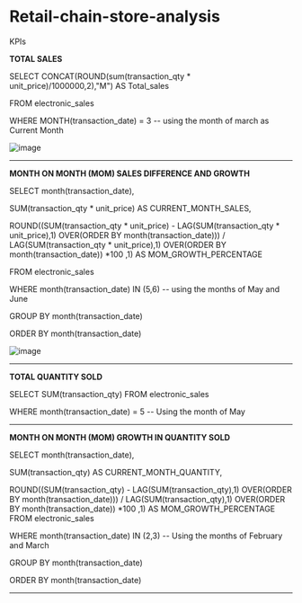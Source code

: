 # Retail-chain-store-analysis
KPIs

**TOTAL SALES**
 
SELECT CONCAT(ROUND(sum(transaction_qty * unit_price)/1000000,2),"M") AS Total_sales

FROM electronic_sales

WHERE  MONTH(transaction_date) = 3 -- using the month of march as Current Month


![image](https://github.com/user-attachments/assets/ee1a4748-258c-44ee-8ff7-f877601c524b)


--------------------------------------------------------------------------------------------------------------------------

**MONTH ON MONTH (MOM) SALES DIFFERENCE AND GROWTH**

SELECT month(transaction_date),

SUM(transaction_qty * unit_price) AS CURRENT_MONTH_SALES,

ROUND((SUM(transaction_qty * unit_price) - LAG(SUM(transaction_qty * unit_price),1) OVER(ORDER BY month(transaction_date))) / LAG(SUM(transaction_qty * unit_price),1) OVER(ORDER BY month(transaction_date)) *100 ,1) AS MOM_GROWTH_PERCENTAGE

FROM electronic_sales

WHERE month(transaction_date) IN (5,6)   -- using the months of May and June

GROUP BY month(transaction_date)

ORDER BY month(transaction_date)

![image](https://github.com/user-attachments/assets/f960394b-1a45-4d01-a7d6-41134b6b3801)

-------------------------------------------------------------------------------------------------------------------------------------

**TOTAL QUANTITY SOLD**

SELECT SUM(transaction_qty) FROM electronic_sales

WHERE month(transaction_date) = 5   -- Using the month of May

--------------------------------------------------------------------------------------------------------------------------------

**MONTH ON MONTH (MOM) GROWTH IN QUANTITY SOLD**

SELECT month(transaction_date),

SUM(transaction_qty) AS CURRENT_MONTH_QUANTITY,

ROUND((SUM(transaction_qty) - LAG(SUM(transaction_qty),1) OVER(ORDER BY month(transaction_date))) / LAG(SUM(transaction_qty),1) OVER(ORDER BY month(transaction_date)) *100 ,1) AS MOM_GROWTH_PERCENTAGE
FROM electronic_sales

WHERE month(transaction_date) IN (2,3)   --   Using the months of February and March

GROUP BY month(transaction_date)

ORDER BY month(transaction_date)

-------------------------------------------------------------------------------------------------------------------------------------------







